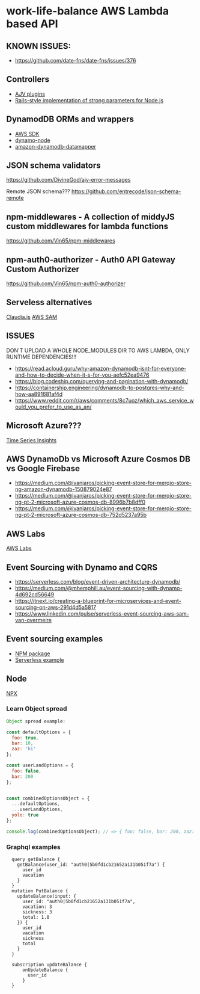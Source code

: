 # work-life-balance AWS Lambda based API

## KNOWN ISSUES:
- https://github.com/date-fns/date-fns/issues/376

## Controllers
- [AJV plugins](https://github.com/DivineGod/ajv-error-messages)
- [Rails-style implementation of strong parameters for Node.js](https://www.npmjs.com/package/strong-params)

## DynamodDB ORMs and wrappers
- [AWS SDK](https://github.com/multidots/node-graphql-dynamodb-example/blob/master/dynamodb.js)
- [dynamo-node](https://www.npmjs.com/package/dynamo-node)
- [amazon-dynamodb-datamapper](https://aws.amazon.com/de/blogs/developer/introducing-the-amazon-dynamodb-datamapper-for-javascript-developer-preview/)

## JSON schema validators
https://github.com/DivineGod/ajv-error-messages

Remote JSON schema???
https://github.com/entrecode/json-schema-remote

## npm-middlewares - A collection of middyJS custom middlewares for lambda functions
https://github.com/Vin65/npm-middlewares

## npm-auth0-authorizer - Auth0 API Gateway Custom Authorizer
https://github.com/Vin65/npm-auth0-authorizer

## Serveless alternatives
[Claudia.js](https://claudiajs.com/tutorials/lambda-api-dynamo-db.html)
[AWS SAM](https://github.com/awslabs/serverless-application-model)

## ISSUES
DON'T UPLOAD A WHOLE NODE_MODULES DIR TO AWS LAMBDA, ONLY RUNTIME DEPENDENCIES!!!


- https://read.acloud.guru/why-amazon-dynamodb-isnt-for-everyone-and-how-to-decide-when-it-s-for-you-aefc52ea9476
- https://blog.codeship.com/querying-and-pagination-with-dynamodb/
- https://containership.engineering/dynamodb-to-postgres-why-and-how-aa891681af4d
- https://www.reddit.com/r/aws/comments/8c7uoz/which_aws_service_would_you_prefer_to_use_as_an/

## Microsoft Azure???
[Time Series Insights](https://azure.microsoft.com/en-us/services/time-series-insights/)

## AWS DynamoDb vs Microsoft Azure Cosmos DB vs Google Firebase
- https://medium.com/@ivanjaros/picking-event-store-for-merqio-store-ng-amazon-dynamodb-150879024e87
- https://medium.com/@ivanjaros/picking-event-store-for-merqio-store-ng-pt-2-microsoft-azure-cosmos-db-8996b7b8dff0
- https://medium.com/@ivanjaros/picking-event-store-for-merqio-store-ng-pt-2-microsoft-azure-cosmos-db-752d5237a95b

## AWS Labs
[AWS Labs](https://github.com/awslabs)

## Event Sourcing with Dynamo and CQRS
- https://serverless.com/blog/event-driven-architecture-dynamodb/
- https://medium.com/@mhemphill.au/event-sourcing-with-dynamo-4d692cd56649
- https://itnext.io/creating-a-blueprint-for-microservices-and-event-sourcing-on-aws-291d4d5a5817
- https://www.linkedin.com/pulse/serverless-event-sourcing-aws-sam-van-overmeire

## Event sourcing examples
- [NPM package](https://github.com/bakerface/dynamodb-event-store)
- [Serverless example](https://github.com/alessandrobologna/dynamodb-event-store)

## Node
[NPX](https://blog.npmjs.org/post/162869356040/introducing-npx-an-npm-package-runner)

### Learn Object spread
```javascript
Object spread example:

const defaultOptions = {  
  foo: true,
  bar: 10,
  zaz: 'hi'  
};

const userLandOptions = {  
  foo: false,
  bar: 200
};


const combinedOptionsObject = {  
  ...defaultOptions,
  ...userLandOptions,
  yolo: true
};

console.log(combinedOptionsObject); // => { foo: false, bar: 200, zaz: 'hi', yolo: true }
```

### Graphql examples

```
  query getBalance {
    getBalance(user_id: "auth0|5b0fd1cb21652a131b051f7a") {
      user_id
      vacation
    }
  }
  mutation PutBalance {
    updateBalance(input: {
      user_id: "auth0|5b0fd1cb21652a131b051f7a",
      vacation: 3
      sickness: 3
      total: 1.0
    }) {
      user_id
      vacation
      sickness
      total
  	}
  }

  subscription updateBalance {
      onUpdateBalance {
        user_id
      }
  }
```
